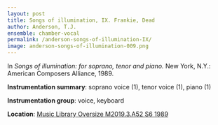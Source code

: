 ```yaml
---
layout: post
title: Songs of illumination, IX. Frankie, Dead
author: Anderson, T.J.
ensemble: chamber-vocal
permalink: /anderson-songs-of-illumination-IX/
image: anderson-songs-of-illumination-009.png
---
```


In *Songs of illumination: for soprano, tenor and piano.* New York, N.Y.: American Composers Alliance, 1989.

**Instrumentation summary**: soprano voice (1), tenor voice (1), piano (1)

**Instrumentation group**: voice, keyboard 

**Location**: <a href="https://tufts-primo.hosted.exlibrisgroup.com/permalink/f/14dinuo/01TUN_ALMA21102270180003851" target="_blank">Music Library Oversize M2019.3.A52 S6 1989</a>
